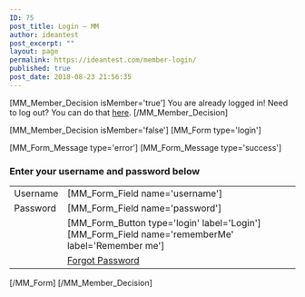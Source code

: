 ```yaml
---
ID: 75
post_title: Login – MM
author: ideantest
post_excerpt: ""
layout: page
permalink: https://ideantest.com/member-login/
published: true
post_date: 2018-08-23 21:56:35
---
```

[MM_Member_Decision isMember='true']
You are already logged in! Need to log out? You can do that <a title="Log out" href="[MM_CorePage_Link type='logout']">here</a>.
[/MM_Member_Decision]

[MM_Member_Decision isMember='false']
[MM_Form type='login']
<div class="mm-login">[MM_Form_Message type='error']
[MM_Form_Message type='success']
<h3>Enter your username and password below</h3>
<table>
<tbody>
<tr>
<td class="mm-label-column"><span class="mm-label">Username</span></td>
<td class="mm-field-column">[MM_Form_Field name='username']</td>
</tr>
<tr>
<td class="mm-label-column"><span class="mm-label">Password</span></td>
<td class="mm-field-column">[MM_Form_Field name='password']</td>
</tr>
<tr>
<td class="mm-label-column"></td>
<td class="mm-field-column">[MM_Form_Button type='login' label='Login']
[MM_Form_Field name='rememberMe' label='Remember me']</td>
</tr>
<tr>
<td class="mm-label-column"></td>
<td class="mm-field-column"><a class="mm-forgot-password" href="[MM_CorePage_Link type='forgotPassword']">Forgot Password</a></td>
</tr>
</tbody>
</table>
</div>
[/MM_Form]
[/MM_Member_Decision]